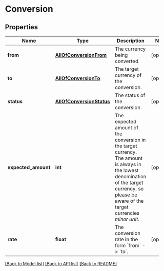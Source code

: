 # Conversion

## Properties
Name | Type | Description | Notes
------------ | ------------- | ------------- | -------------
**from** | [**AllOfConversionFrom**](AllOfConversionFrom.md) | The currency being converted. | [optional] 
**to** | [**AllOfConversionTo**](AllOfConversionTo.md) | The target currency of the conversion. | [optional] 
**status** | [**AllOfConversionStatus**](AllOfConversionStatus.md) | The status of the conversion. | [optional] 
**expected_amount** | **int** | The expected amount of the conversion in the target currency. The amount is always in the lowest denomination of the target currency, so please be aware of the target currencies _minor unit_. | [optional] 
**rate** | **float** | The conversion rate in the form &#x60;from&#x60; -&gt; &#x60;to&#x60;. | [optional] 

[[Back to Model list]](../../README.md#documentation-for-models) [[Back to API list]](../../README.md#documentation-for-api-endpoints) [[Back to README]](../../README.md)

